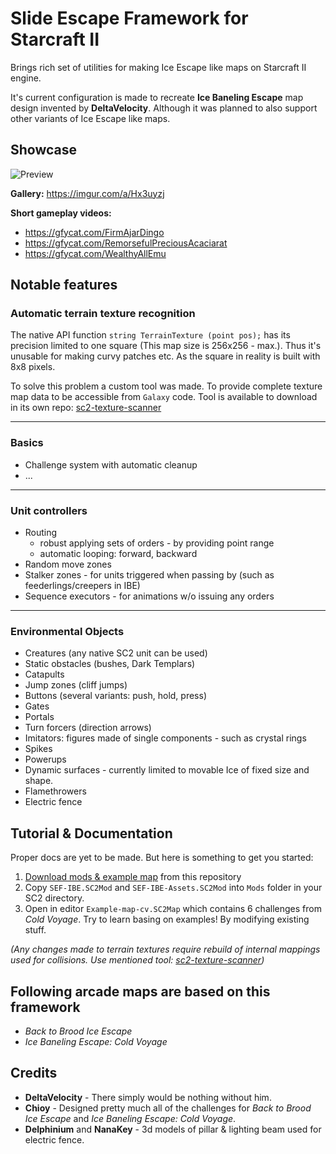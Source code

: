 # Slide Escape Framework for Starcraft II

Brings rich set of utilities for making Ice Escape like maps on Starcraft II engine.

It's current configuration is made to recreate **Ice Baneling Escape** map design invented by **DeltaVelocity**. Although it was planned to also support other variants of Ice Escape like maps.

## Showcase

![Preview](https://i.imgur.com/J2a1Qpq.jpg)

**Gallery:** https://imgur.com/a/Hx3uyzj

**Short gameplay videos:**
- https://gfycat.com/FirmAjarDingo
- https://gfycat.com/RemorsefulPreciousAcaciarat
- https://gfycat.com/WealthyAllEmu

## Notable features

### Automatic terrain texture recognition

The native API function `string TerrainTexture (point pos);` has its precision limited to one square (This map size is 256x256 - max.).
Thus it's unusable for making curvy patches etc. As the square in reality is built with 8x8 pixels.

To solve this problem a custom tool was made. To provide complete texture map data to be accessible from `Galaxy` code. Tool is available to download in its own repo: [sc2-texture-scanner](https://github.com/Talv/sc2-texture-scanner/releases)

------

### Basics

- Challenge system with automatic cleanup
- ...

---

### Unit controllers

- Routing
    - robust applying sets of orders - by providing point range
    - automatic looping: forward, backward
- Random move zones
- Stalker zones - for units triggered when passing by (such as feederlings/creepers in IBE)
- Sequence executors - for animations w/o issuing any orders

------

### Environmental Objects

- Creatures (any native SC2 unit can be used)
- Static obstacles (bushes, Dark Templars)
- Catapults
- Jump zones (cliff jumps)
- Buttons (several variants: push, hold, press)
- Gates
- Portals
- Turn forcers (direction arrows)
- Imitators: figures made of single components - such as crystal rings
- Spikes
- Powerups
- Dynamic surfaces - currently limited to movable Ice of fixed size and shape.
- Flamethrowers
- Electric fence

## Tutorial & Documentation

Proper docs are yet to be made. But here is something to get you started:

1. [Download mods & example map](https://github.com/Talv/sc2-ice-escape/archive/master.zip) from this repository
2. Copy `SEF-IBE.SC2Mod` and `SEF-IBE-Assets.SC2Mod` into `Mods` folder in your SC2 directory.
3. Open in editor `Example-map-cv.SC2Map` which contains 6 challenges from *Cold Voyage*. Try to learn basing on examples! By modifying existing stuff.

*(Any changes made to terrain textures require rebuild of internal mappings used for collisions. Use mentioned tool: [sc2-texture-scanner](https://github.com/Talv/sc2-texture-scanner/releases))*

## Following arcade maps are based on this framework
- *Back to Brood Ice Escape*
- *Ice Baneling Escape: Cold Voyage*

## Credits
- **DeltaVelocity** - There simply would be nothing without him.
- **Chioy** - Designed pretty much all of the challenges for *Back to Brood Ice Escape* and *Ice Baneling Escape: Cold Voyage*.
- **Delphinium** and **NanaKey** - 3d models of pillar & lighting beam used for electric fence.

